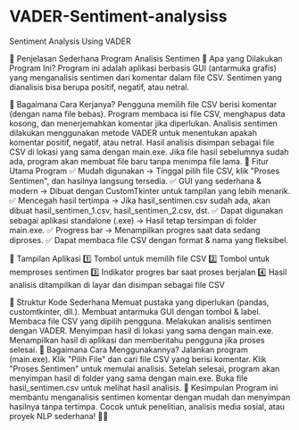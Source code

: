 # VADER-Sentiment-analysiss
Sentiment Analysis Using VADER

📌 Penjelasan Sederhana Program Analisis Sentimen
🔹 Apa yang Dilakukan Program Ini?
Program ini adalah aplikasi berbasis GUI (antarmuka grafis) yang menganalisis sentimen dari komentar dalam file CSV.
Sentimen yang dianalisis bisa berupa positif, negatif, atau netral.

🔹 Bagaimana Cara Kerjanya?
Pengguna memilih file CSV berisi komentar (dengan nama file bebas).
Program membaca isi file CSV, menghapus data kosong, dan menerjemahkan komentar jika diperlukan.
Analisis sentimen dilakukan menggunakan metode VADER untuk menentukan apakah komentar positif, negatif, atau netral.
Hasil analisis disimpan sebagai file CSV di lokasi yang sama dengan main.exe.
Jika file hasil sebelumnya sudah ada, program akan membuat file baru tanpa menimpa file lama.
🔹 Fitur Utama Program
✅ Mudah digunakan → Tinggal pilih file CSV, klik "Proses Sentimen", dan hasilnya langsung tersedia.
✅ GUI yang sederhana & modern → Dibuat dengan CustomTkinter untuk tampilan yang lebih menarik.
✅ Mencegah hasil tertimpa → Jika hasil_sentimen.csv sudah ada, akan dibuat hasil_sentimen_1.csv, hasil_sentimen_2.csv, dst.
✅ Dapat digunakan sebagai aplikasi standalone (.exe) → Hasil tetap tersimpan di folder main.exe.
✅ Progress bar → Menampilkan progres saat data sedang diproses.
✅ Dapat membaca file CSV dengan format & nama yang fleksibel.

🔹 Tampilan Aplikasi
1️⃣ Tombol untuk memilih file CSV
2️⃣ Tombol untuk memproses sentimen
3️⃣ Indikator progres bar saat proses berjalan
4️⃣ Hasil analisis ditampilkan di layar dan disimpan sebagai file CSV

🔹 Struktur Kode Sederhana
Memuat pustaka yang diperlukan (pandas, customtkinter, dll.).
Membuat antarmuka GUI dengan tombol & label.
Membaca file CSV yang dipilih pengguna.
Melakukan analisis sentimen dengan VADER.
Menyimpan hasil di lokasi yang sama dengan main.exe.
Menampilkan hasil di aplikasi dan memberitahu pengguna jika proses selesai.
🔹 Bagaimana Cara Menggunakannya?
Jalankan program (main.exe).
Klik "Pilih File" dan cari file CSV yang berisi komentar.
Klik "Proses Sentimen" untuk memulai analisis.
Setelah selesai, program akan menyimpan hasil di folder yang sama dengan main.exe.
Buka file hasil_sentimen.csv untuk melihat hasil analisis.
🎯 Kesimpulan
Program ini membantu menganalisis sentimen komentar dengan mudah dan menyimpan hasilnya tanpa tertimpa.
Cocok untuk penelitian, analisis media sosial, atau proyek NLP sederhana! 🚀😊
